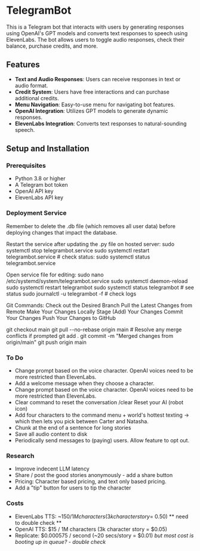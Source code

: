 # TelegramBot

This is a Telegram bot that interacts with users by generating responses using OpenAI's GPT models and converts text responses to speech using ElevenLabs. The bot allows users to toggle audio responses, check their balance, purchase credits, and more.

## Features

- **Text and Audio Responses**: Users can receive responses in text or audio format.
- **Credit System**: Users have free interactions and can purchase additional credits.
- **Menu Navigation**: Easy-to-use menu for navigating bot features.
- **OpenAI Integration**: Utilizes GPT models to generate dynamic responses.
- **ElevenLabs Integration**: Converts text responses to natural-sounding speech.

## Setup and Installation

### Prerequisites

- Python 3.8 or higher
- A Telegram bot token
- OpenAI API key
- ElevenLabs API key



### Deployment Service
Remember to delete the .db file (which removes all user data) before deploying changes that impact the database.

Restart the service after updating the .py file on hosted server:
sudo systemctl stop telegrambot.service
sudo systemctl restart telegrambot.service # check status: sudo systemctl status telegrambot.service


Open service file for editing:
sudo nano /etc/systemd/system/telegrambot.service
sudo systemctl daemon-reload
sudo systemctl restart telegrambot 
sudo systemctl status telegrambot # see status
sudo journalctl -u telegrambot -f # check logs

Git Commands:
Check out the Desired Branch
Pull the Latest Changes from Remote
Make Your Changes Locally
Stage (Add) Your Changes
Commit Your Changes
Push Your Changes to GitHub

git checkout main
git pull --no-rebase origin main # Resolve any merge conflicts if prompted
git add .
git commit -m "Merged changes from origin/main"
git push origin main

### To Do

- Change prompt based on the voice character. OpenAI voices need to be more restricted than ElevenLabs.
- Add a welcome message when they choose a character. 
- Change prompt based on the voice character. OpenAI voices need to be more restricted than ElevenLabs.
- Clear command to reset the conversation /clear Reset your AI (robot icon)
- Add four characters to the command menu + world's hottest texting -> which then lets you pick between Carter and Natasha.
- Chunk at the end of a sentence for long stories
- Save all audio content to disk
- Periodically send messages to (paying) users. Allow feature to opt out.




### Research

- Improve indecent LLM latency
- Share / post the good stories anonymously - add a share button 
- Pricing: Character based pricing, and text only based pricing. 
- Add a "tip" button for users to tip the character


### Costs

- ElevenLabs TTS: ~$150 / 1M characters(3k character story =~$0.50) ** need to double check **
- OpenAI TTS: $15 / 1M characters (3k character story = $0.05)
- Replicate: $0.000575 / second (~20 secs/story = $0.01) *but most cost is booting up in queue? - double check*